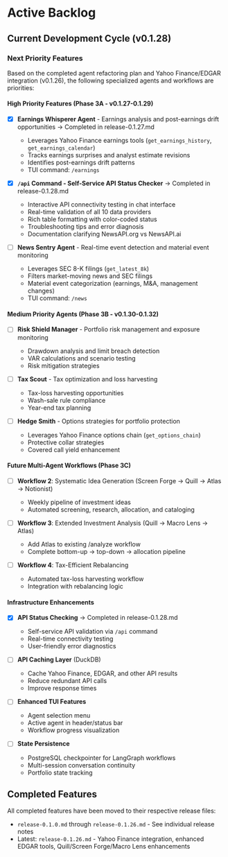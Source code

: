 # Active Backlog

## Current Development Cycle (v0.1.28)

### Next Priority Features

Based on the completed agent refactoring plan and Yahoo Finance/EDGAR integration (v0.1.26), the following specialized agents and workflows are priorities:

#### High Priority Features (Phase 3A - v0.1.27-0.1.29)

- [x] **Earnings Whisperer Agent** - Earnings analysis and post-earnings drift opportunities → Completed in release-0.1.27.md
  - Leverages Yahoo Finance earnings tools (`get_earnings_history`, `get_earnings_calendar`)
  - Tracks earnings surprises and analyst estimate revisions
  - Identifies post-earnings drift patterns
  - TUI command: `/earnings`

- [x] **`/api` Command - Self-Service API Status Checker** → Completed in release-0.1.28.md
  - Interactive API connectivity testing in chat interface
  - Real-time validation of all 10 data providers
  - Rich table formatting with color-coded status
  - Troubleshooting tips and error diagnosis
  - Documentation clarifying NewsAPI.org vs NewsAPI.ai

- [ ] **News Sentry Agent** - Real-time event detection and material event monitoring
  - Leverages SEC 8-K filings (`get_latest_8k`)
  - Filters market-moving news and SEC filings
  - Material event categorization (earnings, M&A, management changes)
  - TUI command: `/news`

#### Medium Priority Agents (Phase 3B - v0.1.30-0.1.32)

- [ ] **Risk Shield Manager** - Portfolio risk management and exposure monitoring
  - Drawdown analysis and limit breach detection
  - VAR calculations and scenario testing
  - Risk mitigation strategies

- [ ] **Tax Scout** - Tax optimization and loss harvesting
  - Tax-loss harvesting opportunities
  - Wash-sale rule compliance
  - Year-end tax planning

- [ ] **Hedge Smith** - Options strategies for portfolio protection
  - Leverages Yahoo Finance options chain (`get_options_chain`)
  - Protective collar strategies
  - Covered call yield enhancement

#### Future Multi-Agent Workflows (Phase 3C)

- [ ] **Workflow 2**: Systematic Idea Generation (Screen Forge → Quill → Atlas → Notionist)
  - Weekly pipeline of investment ideas
  - Automated screening, research, allocation, and cataloging

- [ ] **Workflow 3**: Extended Investment Analysis (Quill → Macro Lens → Atlas)
  - Add Atlas to existing /analyze workflow
  - Complete bottom-up → top-down → allocation pipeline

- [ ] **Workflow 4**: Tax-Efficient Rebalancing
  - Automated tax-loss harvesting workflow
  - Integration with rebalancing logic

#### Infrastructure Enhancements

- [x] **API Status Checking** → Completed in release-0.1.28.md
  - Self-service API validation via `/api` command
  - Real-time connectivity testing
  - User-friendly error diagnostics

- [ ] **API Caching Layer** (DuckDB)
  - Cache Yahoo Finance, EDGAR, and other API results
  - Reduce redundant API calls
  - Improve response times

- [ ] **Enhanced TUI Features**
  - Agent selection menu
  - Active agent in header/status bar
  - Workflow progress visualization

- [ ] **State Persistence**
  - PostgreSQL checkpointer for LangGraph workflows
  - Multi-session conversation continuity
  - Portfolio state tracking

## Completed Features

All completed features have been moved to their respective release files:
- `release-0.1.0.md` through `release-0.1.26.md` - See individual release notes
- Latest: `release-0.1.26.md` - Yahoo Finance integration, enhanced EDGAR tools, Quill/Screen Forge/Macro Lens enhancements
